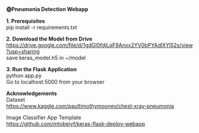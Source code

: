 **🌞Pneumonia Detection Webapp**<br/>

**1. Prerequisites**<br/>
pip install -r requirements.txt
  
**2. Download the Model from Drive**<br/>
https://drive.google.com/file/d/1gdGI0fdjLqF9Anxx2YV0bPYAdlXYl52s/view?usp=sharing<br/>
save keras_model.h5 in ~/model
  
**3. Run the Flask Application**<br/>
python app.py<br/>
Go to localhost:5000 from your browser



**Acknowledgements**<br/>
Dataset<br/>
https://www.kaggle.com/paultimothymooney/chest-xray-pneumonia<br/>

Image Classifier App Template<br/>
https://github.com/mtobeiyf/keras-flask-deploy-webapp
